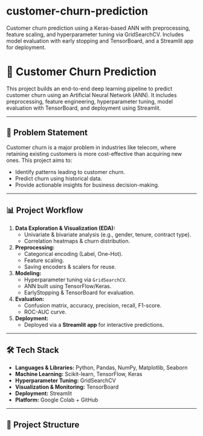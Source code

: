 # customer-churn-prediction
Customer churn prediction using a Keras-based ANN with preprocessing, feature scaling, and hyperparameter tuning via GridSearchCV. Includes model evaluation with early stopping and TensorBoard, and a Streamlit app for deployment.
# 🧠 Customer Churn Prediction

This project builds an end-to-end deep learning pipeline to predict customer churn using an Artificial Neural Network (ANN). It includes preprocessing, feature engineering, hyperparameter tuning, model evaluation with TensorBoard, and deployment using Streamlit.

---

## 🚀 Problem Statement

Customer churn is a major problem in industries like telecom, where retaining existing customers is more cost-effective than acquiring new ones. This project aims to:

- Identify patterns leading to customer churn.
- Predict churn using historical data.
- Provide actionable insights for business decision-making.

---

## 📊 Project Workflow

1. **Data Exploration & Visualization (EDA):**
   - Univariate & bivariate analysis (e.g., gender, tenure, contract type).
   - Correlation heatmaps & churn distribution.
2. **Preprocessing:**
   - Categorical encoding (Label, One-Hot).
   - Feature scaling.
   - Saving encoders & scalers for reuse.
3. **Modeling:**
   - Hyperparameter tuning via `GridSearchCV`.
   - ANN built using TensorFlow/Keras.
   - EarlyStopping & TensorBoard for evaluation.
4. **Evaluation:**
   - Confusion matrix, accuracy, precision, recall, F1-score.
   - ROC-AUC curve.
5. **Deployment:**
   - Deployed via a **Streamlit app** for interactive predictions.

---

## 🛠️ Tech Stack

- **Languages & Libraries:** Python, Pandas, NumPy, Matplotlib, Seaborn
- **Machine Learning:** Scikit-learn, TensorFlow, Keras
- **Hyperparameter Tuning:** GridSearchCV
- **Visualization & Monitoring:** TensorBoard
- **Deployment:** Streamlit
- **Platform:** Google Colab + GitHub

---

## 📂 Project Structure

